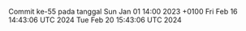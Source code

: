 Commit ke-55 pada tanggal Sun Jan 01 14:00 2023 +0100
Fri Feb 16 14:43:06 UTC 2024
Tue Feb 20 15:43:06 UTC 2024

